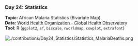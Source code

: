 ### Day 24: Statistics
**Topic:** African Malaria Statistics (Bivariate Map)
<br>
**Data:** [World Health Organization - Global Health Observatory](http://apps.who.int/gho/data/view.main.14117?lang=en)
<br>
**Tool:** R (`ggplot2`, `sf`, `biscale`, `rworldmap`, `cowplot`, `extrafont`)
<br><br>
![./contributions/Day24_Statistics/Statistics_MalariaDeaths.png](https://raw.githubusercontent.com/Z3tt/30DayMapChallenge/master/Dcontributions/ay24_Statistics/Statistics_MalariaDeaths.png)
